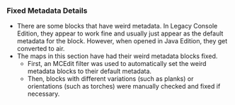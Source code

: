 ### Fixed Metadata Details
 - There are some blocks that have weird metadata. In Legacy Console Edition, they appear to work fine and usually just appear as the default metadata for the block. However, when opened in Java Edition, they get converted to air. 
 - The maps in this section have had their weird metadata blocks fixed.
   - First, an MCEdit filter was used to automatically set the weird metadata blocks to their default metadata.  
   - Then, blocks with different variations (such as planks) or orientations (such as torches) were manually checked and fixed if necessary.
 
